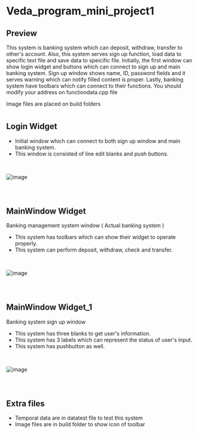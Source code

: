 # Veda_program_mini_project1
## Preview
This system is banking system which can deposit, withdraw, transfer to other's account.
Also, this system serves sign up function, load data to specific text file and save data to speicific file.
Initially, the first window can show login widget and buttons which can connect to sign up and main banking system.
Sign up window shows name, ID, password fields and it serves warning which can notify filled content is proper.
Lastly, banking system have toolbars which can connect to their functions.
You should modify your address on functiondata.cpp file

Image files are placed on build folders
<br/>


#
## Login Widget
- Initial window which can connect to both sign up window and main banking system.
- This window is consisted of line edit blanks and push buttons.
<br/>

![image](https://github.com/user-attachments/assets/bac03683-dabf-46c0-8e4e-0412735a83d2)

<br/>

#
## MainWindow Widget
Banking management system window ( Actual banking system )
- This system has toolbars which can show their widget to operate properly.
- This system can perform deposit, withdraw, check and transfer.
<br/>

![image](https://github.com/user-attachments/assets/7d60d873-93c9-4e2e-99d5-8137f2276570)


<br/>

#
## MainWindow Widget_1
Banking system sign up window
- This system has three blanks to get user's information.
- This system has 3 labels which can represent the status of user's input.
- This system has pushbutton as well.
<br/>

![image](https://github.com/user-attachments/assets/714023a3-ec29-4543-9b25-7b7281731498)


<br/>

#
## Extra files
- Temporal data are in datatest file to test this system
- Image files are in build folder to show icon of toolbar
#

